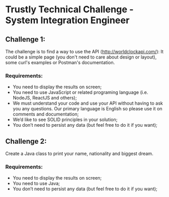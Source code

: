 # Trustly Technical Challenge - System Integration Engineer

## Challenge 1:
The challenge is to find a way to use the API (http://worldclockapi.com/): It could be a simple page (you don't need to care about design or layout), some curl's examples or Postman's documentation.

### Requirements:
- You need to display the results on screen;
- You need to use JavaScript or related programing language (i.e. NodeJS, ReactJS and others);
- We must understand your code and use your API without having to ask you any questions. Our primary language is English so please use it on comments and documentation;
- We’d like to see SOLID principles in your solution;
- You don’t need to persist any data (but feel free to do it if you want);

## Challenge 2:
Create a Java class to print your name, nationality and biggest dream.

### Requirements:
- You need to display the results on screen;
- You need to use Java;
- You don’t need to persist any data (but feel free to do it if you want);